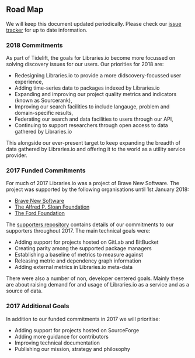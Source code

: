 ## Road Map

We will keep this document updated periodically. Please check our [issue tracker](https://github.com/issues?utf8=%E2%9C%93&q=is%3Aopen+is%3Aissue+org%3Alibrariesio) for up to date information. 

### 2018 Commitments
As part of Tidelift, the goals for Libraries.io become more focussed on solving discovery issues for our users. Our priorities for 2018 are:

- Redesigning Libraries.io to provide a more didscovery-focussed user experience,
- Adding time-series data to packages indexed by Libraries.io
- Expanding and improving our project quality metrics and indicators (known as Sourcerank),
- Improving our search facilities to include langauge, problem and domain-specific results,
- Federating our search and data facilities to users through our API,
- Continuing to support researchers through open access to data gathered by Libraries.io

This alongside our ever-present target to keep expanding the breadth of data gathered by Libraries.io and offering it to the world as a utility service provider. 

### 2017 Funded Commitments
For much of 2017 Libraries.io was a project of Brave New Software. The project was supported by the following organisations until 1st January 2018:

* [Brave New Software](http://www.bravenewsoftware.org/)
* [The Alfred P. Sloan Foundation](https://sloan.org/programs/digital-technology)
* [The Ford Foundation](https://www.fordfoundation.org/work/challenging-inequality/internet-freedom/)

The [supporters repository](https://github.com/librariesio/supporters/issues) contains details of our commitments to our supporters throughout 2017. The main technical goals were:

- Adding support for projects hosted on GitLab and BitBucket
- Creating parity among the supported package managers
- Establishing a baseline of metrics to measure against
- Releasing metric and dependency graph information 
- Adding external metrics in Libraries.io meta-data

There were also a number of non, developer centered goals. Mainly these are about raising demand for and usage of Libraries.io as a service and as a source of data.

### 2017 Additional Goals

In addition to our funded commitments in 2017 we will prioritise:

- Adding support for projects hosted on SourceForge
- Adding more guidance for contributors
- Improving technical documentation
- Publishing our mission, strategy and philosophy